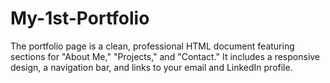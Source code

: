 # My-1st-Portfolio
The portfolio page is a clean, professional HTML document featuring sections for "About Me," "Projects," and "Contact." It includes a responsive design, a navigation bar, and links to your email and LinkedIn profile.

